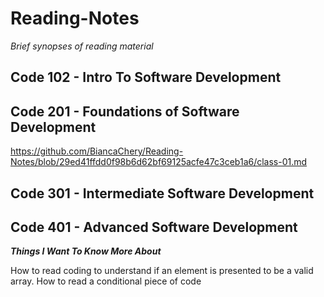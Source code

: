 # Reading-Notes
_Brief synopses of reading material_

## Code 102 - Intro To Software Development

## Code 201 - Foundations of Software Development
https://github.com/BiancaChery/Reading-Notes/blob/29ed41ffdd0f98b6d62bf69125acfe47c3ceb1a6/class-01.md

## Code 301 - Intermediate Software Development

## Code 401 - Advanced Software Development

 ***Things I Want To Know More About***

How to read coding to understand if an element is presented to be a valid array.
How to read a conditional piece of code
